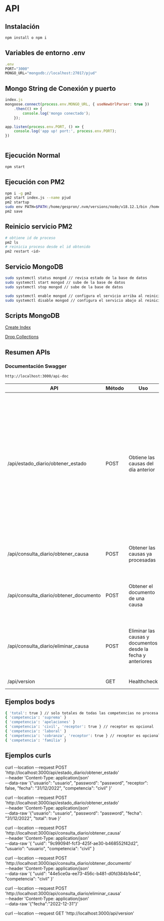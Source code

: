 # API

## Instalación

```bash
npm install o npm i
```

## Variables de entorno .env

```javascript
.env
PORT="3000"
MONGO_URL="mongodb://localhost:27017/pjud"
```

## Mongo String de Conexión y puerto

```javascript
index.js
mongoose.connect(process.env.MONGO_URL, { useNewUrlParser: true })
    .then(() => {
        console.log('mongo conectado');
    });

app.listen(process.env.PORT, () => {
    console.log('app up! port:', process.env.PORT);
})
    
```

## Ejecución Normal

```bash
npm start 
```

## Ejecución con PM2
```bash
npm i -g pm2
pm2 start index.js --name pjud
pm2 startup
sudo env PATH=$PATH:/home/gespron/.nvm/versions/node/v18.12.1/bin /home/gespron/.nvm/versions/node/v18.12.1/lib/node_modules/pm2/bin/pm2 startup systemd -u gespron --hp /home/gespron
pm2 save
```

## Reinicio servicio PM2
```bash
# obtiene id de proceso
pm2 ls 
# reinicia proceso desde el id obtenido
pm2 restart <id>
```

## Servicio MongoDB
```bash
sudo systemctl status mongod // revisa estado de la base de datos
sudo systemctl start mongod // sube de la base de datos
sudo systemctl stop mongod // sube de la base de datos

sudo systemctl enable mongod // configura el servicio arriba al reiniciar la maquina
sudo systemctl disable mongod // configura el servicio abajo al reiniciar la maquina
```

## Scripts MongoDB

[Create Index](../main/scripts/indexes.db)

[Drop Collections](../main/scripts/remove.db)

## Resumen APIs

### Documentación Swagger 
```bash
http://localhost:3000/api-doc

```

| API | Método  | Uso | Parámetros | 
| ------------- | ------------- | ------------- | ------------- | 
| /api/estado_diario/obtener_estado | POST | Obtiene las causas del día anterior | usuario: usuario PJUD, password: clave PJUD, receptor: true (opcional), fecha: dd/mm/yyyy fecha consulta estado diario ej: "31/12/2022" (opcional), competencia ej: "civil" (es opcional, si es total true), total ej: true (es opcional, si no es true es obligatorio competencia) |
| /api/consulta_diario/obtener_causa | POST  | Obtener las causas ya procesadas  | usuario: id usuario, uuid: uuid del documento, competencia ej: "civil" |'
| /api/consulta_diario/obtener_documento | POST  | Obtener el documento de una causa | uuid: id de documento obtenido de los metodos anteriores, competencia ej: "civil" |
| /api/consulta_diario/eliminar_causa | POST  | Eliminar las causas y documentos desde la fecha y anteriores | fecha: desde la eliminación de causas y documentos desde fecha y anteriores yyyy-mm-dd, competencia ej: "civil" |
|/api/version | GET | Healthcheck | sin parametros |

## Ejemplos bodys
```bash
{ 'total': true } // solo totales de todas las competencias no procesa nada, competencia no es obligatorio
{ 'competencia': 'suprema' }
{ 'competencia': 'apelaciones' }
{ 'competencia': 'civil', 'receptor': true } // receptor es opcional
{ 'competencia': 'laboral' }
{ 'competencia': 'cobranza', 'receptor': true } // receptor es opcional
{ 'competencia': 'familia' }
```

## Ejemplos curls

curl --location --request POST 'http://localhost:3000/api/estado_diario/obtener_estado' \
--header 'Content-Type: application/json' \
--data-raw '{"usuario": "usuario", "password": "password", "receptor": false, "fecha": "31/12/2022", "competencia": "civil" }'

curl --location --request POST 'http://localhost:3000/api/estado_diario/obtener_estado' \
--header 'Content-Type: application/json' \
--data-raw '{"usuario": "usuario", "password": "password", "fecha": "31/12/2022", "total": true }'

 curl --location --request POST 'http://localhost:3000/api/consulta_diario/obtener_causa' \
--header 'Content-Type: application/json' \
--data-raw '{ "uuid": "9c99094f-fcf3-425f-ae30-b468552f42d2", "usuario": "usuario", "competencia": "civil" }

curl --location --request POST 'http://localhost:3000/api/consulta_diario/obtener_documento' \
--header 'Content-Type: application/json' \
--data-raw '{
    "uuid": "44e5ce0a-ee73-456c-b481-d0fd384b1e44", "competencia": "civil"
}'

curl --location --request POST 'http://localhost:3000/api/consulta_diario/eliminar_causa' \
--header 'Content-Type: application/json' \
--data-raw '{"fecha":"2022-12-31"}'

curl --location --request GET 'http://localhost:3000/api/version'
